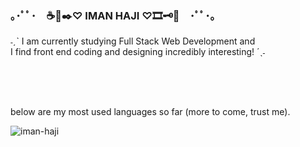 ### ｡･ﾟﾟ･　☕📜✒️♡ IMAN HAJI ♡🎞🗝📰　･ﾟﾟ･｡


˗ˏˋ I am currently studying Full Stack Web Development and<br/> I find front end coding and designing incredibly interesting!
´ˎ˗

<br/>
<br/>
<br/>

below are my most used languages so far (more to come, trust me).
<br/>
<p><img align="center" src="https://github-readme-stats.vercel.app/api/top-langs?username=iman-haji&show_icons=true&locale=en&layout=compact" alt="iman-haji" /></p>
